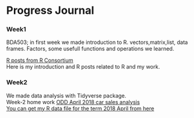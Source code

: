#  Progress Journal


### Week1
BDA503; in first week we made introduction to R. vectors,matrix,list, data frames. Factors, some usefull functions and operations we learned.  

[R posts from R Consortium](week1/hw.html) <br>
Here is my introduction and R posts related to R and my work.


### Week2
We made data analysis with Tidyverse package.    
Week-2 home work [ODD April 2018 car sales analysis](week2/week2.html)<br>
[You can get my R data file for the term 2018 April from here](week2/https://github.com/MEF-BDA503/pj18-omerbayir/blob/master/week2/odd_car_sales_data_april_18.rds)<br>
